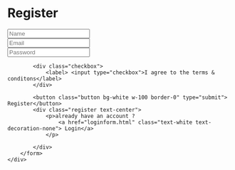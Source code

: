 <!DOCTYPE html>
<html lang="en">

<head>
    <meta charset="UTF-8">
    <meta name="viewport" content="width=device-width, initial-scale=1.0">
    <title>Login |Lucky</title>
    <link rel="stylesheet" href="bootstrap.css">
    <link rel="stylesheet" href="bootstrap-icons.css">
    <link href='https://unpkg.com/boxicons@2.1.4/css/boxicons.min.css' rel='stylesheet'>
    <link rel="stylesheet" href="form.css">
</head>

<body class="d-flex justify-content-center align-items-center">
    <div class="main">
        <form action="">
            <h1 class="text-center">Register</h1>
            <div class="usertext">
                <input type="text" placeholder="Name" required>
                <i class='bi-person'></i>
            </div>
            <div class="usertext">
                <input type="text" placeholder="Email" required>
                <i class='bx bxs-envelope'></i>
            </div>
            <div class="usertext">
                <input type="password" placeholder="Password" required>
                <i class='bi-lock-fill'></i>
            </div>

            <div class="checkbox">
                <label> <input type="checkbox">I agree to the terms & conditons</label>
            </div>

            <button class="button bg-white w-100 border-0" type="submit"> Register</button>
            <div class="register text-center">
                <p>already have an account ?
                    <a href="loginform.html" class="text-white text-decoration-none"> Login</a>
                </p>

            </div>
        </form>
    </div>

</body>

</html>
